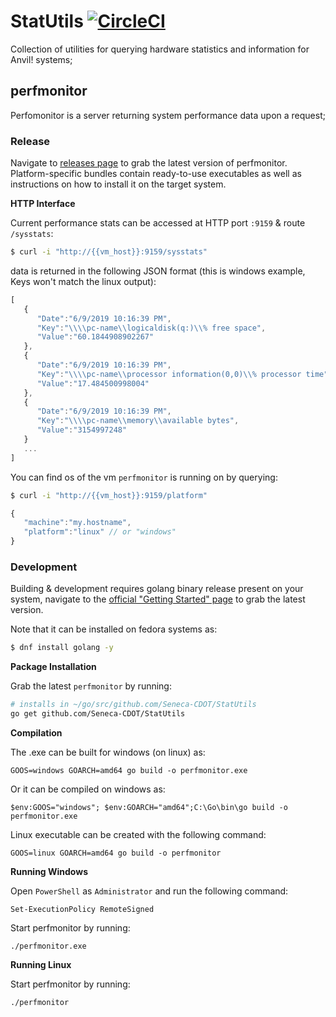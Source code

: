 # StatUtils [![CircleCI](https://circleci.com/gh/Seneca-CDOT/StatUtils/tree/master.svg?style=svg)](https://circleci.com/gh/Seneca-CDOT/StatUtils/tree/master)

Collection of utilities for querying hardware statistics and information for Anvil! systems;

## perfmonitor

Perfomonitor is a server returning system performance data upon a request;


### Release

Navigate to [releases page](https://github.com/Seneca-CDOT/StatUtils/releases) to grab the latest version of perfmonitor. Platform-specific bundles contain ready-to-use executables as well as instructions on how to install it on the target system.


**HTTP Interface**

Current performance stats can be accessed at HTTP port `:9159` & route `/sysstats`:

```bash
$ curl -i "http://{{vm_host}}:9159/sysstats"
```

data is returned in the following JSON format (this is windows example, Keys won't match the linux output):

```javascript
[  
   {  
      "Date":"6/9/2019 10:16:39 PM",
      "Key":"\\\\pc-name\\logicaldisk(q:)\\% free space",
      "Value":"60.1844908902267"
   },
   {  
      "Date":"6/9/2019 10:16:39 PM",
      "Key":"\\\\pc-name\\processor information(0,0)\\% processor time",
      "Value":"17.484500998004"
   },
   {  
      "Date":"6/9/2019 10:16:39 PM",
      "Key":"\\\\pc-name\\memory\\available bytes",
      "Value":"3154997248"
   }
   ...
]
```

You can find os of the vm `perfmonitor` is running on by querying:

```bash
$ curl -i "http://{{vm_host}}:9159/platform"
```

```javascript
{
   "machine":"my.hostname",
   "platform":"linux" // or "windows"
}
```

### Development

Building & development requires golang binary release present on your system, navigate to the [official "Getting Started" page](https://golang.org/doc/install) to grab the latest version.

Note that it can be installed on fedora systems as:

```bash
$ dnf install golang -y
```

**Package Installation**

Grab the latest `perfmonitor` by running:

```bash
# installs in ~/go/src/github.com/Seneca-CDOT/StatUtils
go get github.com/Seneca-CDOT/StatUtils 
```

**Compilation**

The .exe can be built for windows (on linux) as:

`GOOS=windows GOARCH=amd64 go build -o perfmonitor.exe`

Or it can be compiled on windows as:

`$env:GOOS="windows"; $env:GOARCH="amd64";C:\Go\bin\go build -o perfmonitor.exe`

Linux executable can be created with the following command:

`GOOS=linux GOARCH=amd64 go build -o perfmonitor`

**Running Windows**

Open `PowerShell` as `Administrator` and run the following command:

`Set-ExecutionPolicy RemoteSigned`

Start perfmonitor by running:

`./perfmonitor.exe`

**Running Linux**

Start perfmonitor by running:

`./perfmonitor`
